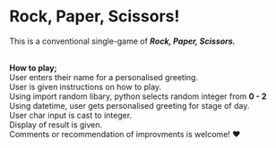 <html>
<h1> Rock, Paper, Scissors! </h1>
<p> This is a conventional single-game of <i><b> Rock, Paper, Scissors.</b></i></p>
<br> <b> How to play; </b>
<br> User enters their name for a personalised greeting.
<br> User is given instructions on how to play. 
<br> Using import random libary, python selects random integer from <b>0 - 2</b>
<br> Using datetime, user gets personalised greeting for stage of day.
<br> User char input is cast to integer.
<br> Display of result is given.
<br> Comments or recommendation of improvments is welcome! &hearts;
<br>

</html>
